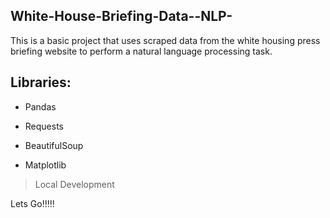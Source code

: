 ## White-House-Briefing-Data--NLP-


This is a basic project that uses scraped data from the white housing press briefing website to perform a natural language processing task.

## Libraries:

- Pandas

- Requests

- BeautifulSoup

- Matplotlib

>Local Development


Lets Go!!!!!

